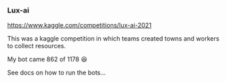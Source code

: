 ### Lux-ai

https://www.kaggle.com/competitions/lux-ai-2021

This was a kaggle competition in which teams created towns and workers to collect resources.

My bot came 862 of 1178 :satisfied:

See docs on how to run the bots...